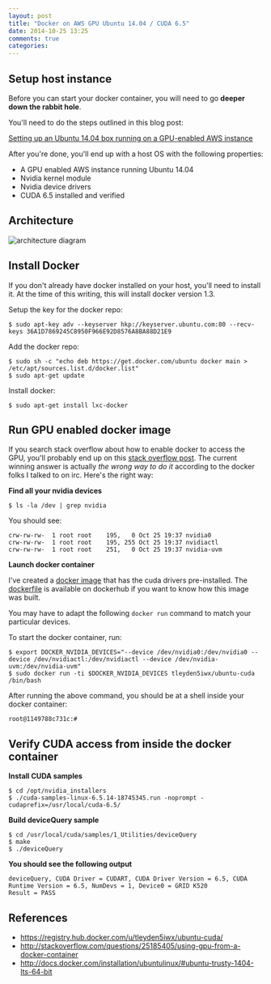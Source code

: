 ```yaml
---
layout: post
title: "Docker on AWS GPU Ubuntu 14.04 / CUDA 6.5"
date: 2014-10-25 13:25
comments: true
categories: 
---
```


## Setup host instance

Before you can start your docker container, you will need to go **deeper down the rabbit hole**.  

You'll need to do the steps outlined in this blog post:

[Setting up an Ubuntu 14.04 box running on a GPU-enabled AWS instance](http://tleyden.github.io/blog/2014/10/25/cuda-6-dot-5-on-aws-gpu-instance-running-ubuntu-14-dot-04/)

After you're done, you'll end up with a host OS with the following properties:

* A GPU enabled AWS instance running Ubuntu 14.04
* Nvidia kernel module
* Nvidia device drivers
* CUDA 6.5 installed and verified

## Architecture

![architecture diagram](http://tleyden-misc.s3.amazonaws.com/blog_images/docker_gpu_aws_onion.png)

## Install Docker 

If you don't already have docker installed on your host, you'll need to install it.  At the time of this writing, this will install docker version 1.3.

Setup the key for the docker repo:

```
$ sudo apt-key adv --keyserver hkp://keyserver.ubuntu.com:80 --recv-keys 36A1D7869245C8950F966E92D8576A8BA88D21E9
```

Add the docker repo:

```
$ sudo sh -c "echo deb https://get.docker.com/ubuntu docker main > /etc/apt/sources.list.d/docker.list"
$ sudo apt-get update
```

Install docker:

```
$ sudo apt-get install lxc-docker
```


## Run GPU enabled docker image

If you search stack overflow about how to enable docker to access the GPU, you'll probably end up on this [stack overflow post](http://stackoverflow.com/questions/25185405/using-gpu-from-a-docker-container).  The current winning answer is actually *the wrong way to do it* according to the docker folks I talked to on irc.  Here's the right way:

**Find all your nvidia devices**

```
$ ls -la /dev | grep nvidia
```

You should see:

```
crw-rw-rw-  1 root root    195,   0 Oct 25 19:37 nvidia0
crw-rw-rw-  1 root root    195, 255 Oct 25 19:37 nvidiactl
crw-rw-rw-  1 root root    251,   0 Oct 25 19:37 nvidia-uvm
```

**Launch docker container**

I've created a [docker image](https://registry.hub.docker.com/u/tleyden5iwx/ubuntu-cuda/) that has the cuda drivers pre-installed.  The [dockerfile](https://registry.hub.docker.com/u/tleyden5iwx/ubuntu-cuda/dockerfile/) is available on dockerhub if you want to know how this image was built.

You may have to adapt the following `docker run` command to match your particular devices.

To start the docker container, run:

```
$ export DOCKER_NVIDIA_DEVICES="--device /dev/nvidia0:/dev/nvidia0 --device /dev/nvidiactl:/dev/nvidiactl --device /dev/nvidia-uvm:/dev/nvidia-uvm"
$ sudo docker run -ti $DOCKER_NVIDIA_DEVICES tleyden5iwx/ubuntu-cuda /bin/bash
```

After running the above command, you should be at a shell inside your docker container:

```
root@1149788c731c:# 
```

## Verify CUDA access from inside the docker container

**Install CUDA samples**

```
$ cd /opt/nvidia_installers
$ ./cuda-samples-linux-6.5.14-18745345.run -noprompt -cudaprefix=/usr/local/cuda-6.5/
```

**Build deviceQuery sample**

```
$ cd /usr/local/cuda/samples/1_Utilities/deviceQuery
$ make
$ ./deviceQuery   
```

**You should see the following output**

```
deviceQuery, CUDA Driver = CUDART, CUDA Driver Version = 6.5, CUDA Runtime Version = 6.5, NumDevs = 1, Device0 = GRID K520
Result = PASS
```

## References

* https://registry.hub.docker.com/u/tleyden5iwx/ubuntu-cuda/
* http://stackoverflow.com/questions/25185405/using-gpu-from-a-docker-container
* http://docs.docker.com/installation/ubuntulinux/#ubuntu-trusty-1404-lts-64-bit